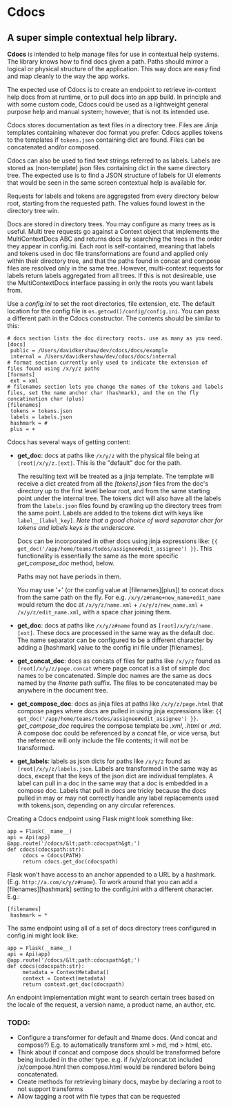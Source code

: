 # Cdocs
## A super simple contextual help library.

**Cdocs** is intended to help manage files for use in contextual help systems. The library knows how to find docs given a path. Paths should mirror a logical or physical structure of the application. This way docs are easy find and map cleanly to the way the app works.

The expected use of Cdocs is to create an endpoint to retrieve in-context help docs from at runtime, or to pull docs into an app build. In principle and with some custom code, Cdocs could be used as a lightweight general purpose help and manual system; however, that is not its intended use.

Cdocs stores documentation as text files in a directory tree. Files are Jinja templates containing whatever doc format you prefer. Cdocs applies tokens to the templates if ```tokens.json``` containing dict are found. Files can be concatenated and/or composed.

Cdocs can also be used to find text strings referred to as labels. Labels are stored as (non-template) json files containing dict in the same directory tree. The expected use is to find a JSON structure of labels for UI elements that would be seen in the same screen contextual help is available for.

Requests for labels and tokens are aggregated from every directory below root, starting from the requested path.  The values found lowest in the directory tree win.

Docs are stored in directory trees. You may configure as many trees as is useful. Multi tree requests go against a Context object that implements the MultiContextDocs ABC and returns docs by searching the trees in the order they appear in config.ini. Each root is self-contained, meaning that labels and tokens used in doc file transformations are found and applied only within their directory tree, and that the paths found in concat and compose files are resolved only in the same tree. However, multi-context requests for labels return labels aggregated from all trees. If this is not desireable, use the MultiContextDocs interface passing in only the roots you want labels from.

Use a *config.ini* to set the root directories, file extension, etc. The default location for the config file is ```os.getcwd()/config/config.ini```. You can pass a different path in the Cdocs constructor. The contents should be similar to this:
```
# docs section lists the doc directory roots. use as many as you need.
[docs]
 public = /Users/davidkershaw/dev/cdocs/docs/example
 internal = /Users/davidkershaw/dev/cdocs/docs/internal
# format section currently only used to indicate the extension of files found using /x/y/z paths
[formats]
 ext = xml
# filenames section lets you change the names of the tokens and labels files, set the name anchor char (hashmark), and the on the fly concatination char (plus)
[filenames]
 tokens = tokens.json
 labels = labels.json
 hashmark = #
 plus = +
```

Cdocs has several ways of getting content:
 - **get_doc**: docs at paths like ```/x/y/z``` with the physical file being at ```[root]/x/y/z.[ext]```. This is the "default" doc for the path.

     The resulting text will be treated as a jinja template. The template will receive a dict created from all the *[tokens].json* files from the doc's directory up to the first level below root, and from the same starting point under the internal tree. The tokens dict will also have all the labels from the ```labels.json``` files found by crawling up the directory trees from the same point. Labels are added to the tokens dict with keys like ```label__[label_key]```. *Note that a good choice of word separator char for tokens and labels keys is the underscore.*

     Docs can be incorporated in other docs using jinja expressions like: ```{{ get_doc('/app/home/teams/todos/assignee#edit_assignee') }}```.
     This functionality is essentially the same as the more specific *get_compose_doc* method, below.

     Paths may not have periods in them.

     You may use '+' (or the config value at [filenames][plus]) to concat docs from the same path on the fly. For e.g.
```/x/y/z#name+new_name+edit_name``` would return the doc at ```/x/y/z/name.xml``` + ```/x/y/z/new_name.xml``` + ```/x/y/z/edit_name.xml```, with a space char joining them.
 - **get_doc**: docs at paths like ```/x/y/z#name``` found as ```[root]/x/y/z/name.[ext]```. These docs are processed in the same way as the default doc. The name separator can be configured to be a different character by adding a [hashmark] value to the config ini file under [filenames].
 - **get_concat_doc**: docs as concats of files for paths like ```/x/y/z``` found as ```[root]/x/y/z/page.concat``` where page.concat is a list of simple doc names to be concatenated. Simple doc names are the same as docs named by the *#name* path suffix. The files to be concatenated may be anywhere in the document tree.
 - **get_compose_doc**: docs as jinja files at paths like ```/x/y/z/page.html``` that compose pages where docs are pulled in using jinja expressions like:
```{{ get_doc('/app/home/teams/todos/assignee#edit_assignee') }}```.
*get_compose_doc* requires the compose template be *.xml*, *.html* or *.md*. A compose doc could be referenced by a concat file, or vice versa, but the reference will only include the file contents; it will not be transformed.
 - **get_labels**: labels as json dicts for paths like ```/x/y/z``` found as ```[root]/x/y/z/labels.json```. Labels are transformed in the same way as docs, except that the keys of the json dict are individual templates. A label can pull in a doc in the same way that a doc is embedded in a compose doc. Labels that pull in docs are tricky because the docs pulled in may or may not correctly handle any label replacements used with tokens.json, depending on any circular references.

Creating a Cdocs endpoint using Flask might look something like:
```
app = Flask(__name__)
api = Api(app)
@app.route('/cdocs/&lt;path:cdocspath&gt;')
def cdocs(cdocspath:str):
     cdocs = Cdocs(PATH)
     return cdocs.get_doc(cdocspath)
```

Flask won't have access to an anchor appended to a URL by a hashmark. (E.g. ```http://a.com/x/y/z#name```). To work around that you can add a [filenames][hashmark] setting to the config.ini with a different character.  E.g.:
```
[filenames]
 hashmark = *
```

The same endpoint using all of a set of docs directory trees configured in config.ini might look like:
```
app = Flask(__name__)
api = Api(app)
@app.route('/cdocs/&lt;path:cdocspath&gt;')
def cdocs(cdocspath:str):
     metadata = ContextMetaData()
     context = Context(metadata)
     return context.get_doc(cdocspath)
```
An endpoint implementation might want to search certain trees based on the locale of the request, a version name, a product name, an author, etc.

### TODO:
- Configure a transformer for default and #name docs. (And concat and compose?) E.g. to automatically transform xml > md, md > html, etc.
- Think about if concat and compose docs should be transformed before being included in the other type. e.g. if /x/y/z/concat.txt included /x/compose.html then compose.html would be rendered before being concatenated.
- Create methods for retrieving binary docs, maybe by declaring a root to not support transforms
- Allow tagging a root with file types that can be requested



